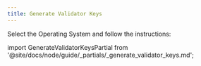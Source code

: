 ```yaml
---
title: Generate Validator Keys
---
```


Select the Operating System and follow the instructions:

import GenerateValidatorKeysPartial from '@site/docs/node/guide/_partials/_generate_validator_keys.md';

<GenerateValidatorKeysPartial />